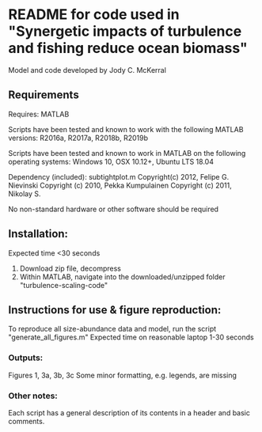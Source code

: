 # README for code used in "Synergetic impacts of turbulence and fishing reduce ocean biomass"
Model and code developed by Jody C. McKerral

## Requirements
Requires: MATLAB

Scripts have been tested and known to work with the following MATLAB versions:
R2016a, R2017a, R2018b, R2019b

Scripts have been tested and known to work in MATLAB on the following operating systems:
Windows 10, OSX 10.12+, Ubuntu LTS 18.04

Dependency (included): subtightplot.m  Copyright(c) 2012, Felipe G. Nievinski 
Copyright (c) 2010, Pekka Kumpulainen Copyright (c) 2011, Nikolay S.

No non-standard hardware or other software should be required

## Installation:
Expected time <30 seconds
1. Download zip file, decompress
2. Within MATLAB, navigate into the downloaded/unzipped folder "turbulence-scaling-code" 

## Instructions for use & figure reproduction:
To reproduce all size-abundance data and model, run the script "generate_all_figures.m"
Expected time on reasonable laptop 1-30 seconds 

### Outputs:
Figures 1, 3a, 3b, 3c
Some minor formatting, e.g. legends, are missing

### Other notes:
Each script has a general description of its contents in a header and basic comments.
